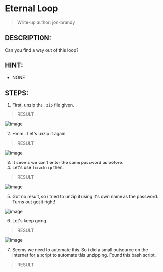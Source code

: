 # Eternal Loop
> Write-up author: jon-brandy
## DESCRIPTION:
Can you find a way out of this loop?
## HINT:
- NONE
## STEPS:
1. First, unzip the `.zip` file given.

> RESULT

![image](https://user-images.githubusercontent.com/70703371/211326692-beae9c99-4c49-43c4-8a2f-7a75bd488a2f.png)


2. Hmm.. Let's unzip it again.

> RESULT

![image](https://user-images.githubusercontent.com/70703371/211326818-e24b3876-1b6c-4e86-9de7-5f6fa1bdadd3.png)


3. It seems we can't enter the same password as before.
4. Let's use `fcrackzip` then.

> RESULT

![image](https://user-images.githubusercontent.com/70703371/211327263-40ce1047-a001-4d2d-96fc-08a418e57c61.png)


5. Got no result, so i tried to unzip it using it's own name as the password. Turns out got it right!

![image](https://user-images.githubusercontent.com/70703371/211328113-94f2568e-ca86-4e69-ad85-e0046c1b59d0.png)


6. Let's keep going.

> RESULT

![image](https://user-images.githubusercontent.com/70703371/211328392-8a60111e-d7b1-47d9-97f2-8cfe86b957dd.png)


7. Seems we need to automate this. So i did a small outsource on the internet for a script to automate this unzipping. Found this bash script.

> RESULT




